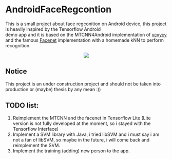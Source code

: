 # AndroidFaceRegcontion
This is a small project about face regconition on Android device, this project is heavily inspired by the Tensorflow Android   
demo app and it is based on the MTCNN4Android implementation of [vcvycy](https://github.com/vcvycy/MTCNN4Android/tree/master/app) and the famous [Facenet](https://github.com/davidsandberg/facenet) implementation with a homemade kNN to perform recognition.

<p align="center">
  <img src="https://github.com/DangLamTung/AndroidFaceRegcontion/blob/master/trump.png" />
</p>

## Notice
This project is an under construction project and should not be taken into production or (maybe) thesis by any mean :))
## TODO list:
1. Reimplement the MTCNN and the facenet in Tensorflow Lite (Lite version is not fully developed at the moment, so i stayed with the Tensorflow Interface)
2. Implement a SVM library with Java, i tried libSVM and i must say i am not a fan of libSVM, so maybe in the future, i will come back and reimplement the SVM.
3. Implement the training (adding) new person to the app.


